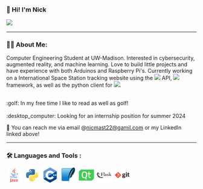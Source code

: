 ### 👋 Hi! I'm Nick

[![](https://img.shields.io/badge/LinkedIn-blue?style=for-the-badge&logo=linkedin&logoColor=white)](https://linkedin.com/in/nick-mast2022)

---

### :technologist: About Me:
Computer Engineering Student at UW-Madison. Interested in cybersecurity, augmented reality, and machine learning. Love to build little
projects and have experience with both Arduinos and Raspberry Pi's. Currently working on a International Space Station tracking website
using the  [![](https://img.shields.io/badge/Where%20the%20ISS%20at%3F-yellow)](https://wheretheiss.at/w/developer) API,
[![](https://img.shields.io/badge/Flask-blue?logo=flask)](https://flask.palletsprojects.com/en/2.3.x/) framework, as well as the python
client for [![](https://img.shields.io/badge/Google%20Maps-red?logo=googlemaps)](https://github.com/googlemaps/google-maps-services-python).

<br>
:golf: In my free time I like to read as well as golf!
</br>

<br>
:desktop_computer: Looking for an internship position for summer 2024

:envelope_with_arrow: You can reach me via email @nicmast22@gamil.com or my LinkedIn linked above!

---

### :hammer_and_wrench: Languages and Tools :

<div>
  <img src="https://github.com/devicons/devicon/blob/master/icons/java/java-original-wordmark.svg" title="Java" alt="Java" width="40" height="40"/>&nbsp;
  <img src="https://github.com/devicons/devicon/blob/master/icons/python/python-original.svg" title="Python" alt="Python" width="40" height="40"/>&nbsp;
  <img src="https://github.com/devicons/devicon/blob/master/icons/cplusplus/cplusplus-original.svg" title="C++" alt="C++" width="40" height="40"/>&nbsp;
  <img src="https://github.com/devicons/devicon/blob/master/icons/sqlite/sqlite-original.svg" title="SQLite" alt="SQLite" width="40" height="40"/>&nbsp;
  <img src="https://github.com/devicons/devicon/blob/master/icons/qt/qt-original.svg" title="Qt" alt="Qt" width="40" height="40"/>&nbsp;
  <img src="https://github.com/devicons/devicon/blob/master/icons/flask/flask-original-wordmark.svg" title="Flask" alt="Flask" width="40" height="40"/>&nbsp;
  <img src="https://github.com/devicons/devicon/blob/master/icons/git/git-original-wordmark.svg" title="Git" **alt="Git" width="40" height="40"/>
</div>
